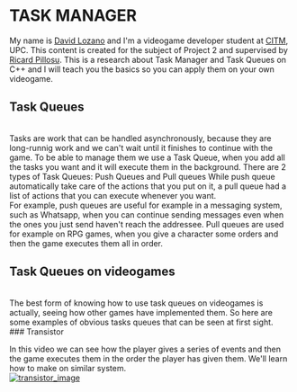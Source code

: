 # TASK MANAGER

My name is [David Lozano](https://github.com/DavidTheMaaster) and I'm a videogame developer student at [CITM](https://www.citm.upc.edu/), UPC. This content is created for the subject of Project 2 and supervised by [Ricard Pillosu](https://es.linkedin.com/in/ricardpillosu).
This is a research about Task Manager and Task Queues on C++ and I will teach you the basics so you can apply them on your own videogame. 

## Task Queues
<br>
Tasks are work that can be handled asynchronously, because they are long-runnig work and we can't wait until it finishes to continue with the game. To be able to manage them we use a Task Queue, when you add all the tasks you want and it will execute them in the background. 
There are 2 types of Task Queues: Push Queues and Pull queues
While push queue automatically take care of the actions that you put on it, a pull queue had a list of actions that you can execute whenever you want.
<br>
For example, push queues are useful for example in a messaging system, such as Whatsapp, when you can continue sending messages even when the ones you just send haven't reach the addressee.
Pull queues are used for example on RPG games, when you give a character some orders and then the game executes them all in order. 
<br>

## Task Queues on videogames
<br>
The best form of knowing how to use task queues on videogames is actually, seeing how other games have implemented them. So here are some examples of obvious tasks queues that can be seen at first sight. 
<br>
### Transistor

In this video we can see how the player gives a series of events and then the game executes them in the order the player has given them. We'll learn how to make on similar system. 
<br>
[![transistor_image](https://user-images.githubusercontent.com/26002028/37254969-1435e594-2546-11e8-80ca-a5be6623a3eb.jpg)](https://www.youtube.com/watch?v=xj-LH76lQvg)

